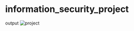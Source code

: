 # information_security_project

output
![project](https://user-images.githubusercontent.com/79381313/174045559-832f3e36-8e18-4fde-b659-728bd380850a.png)
